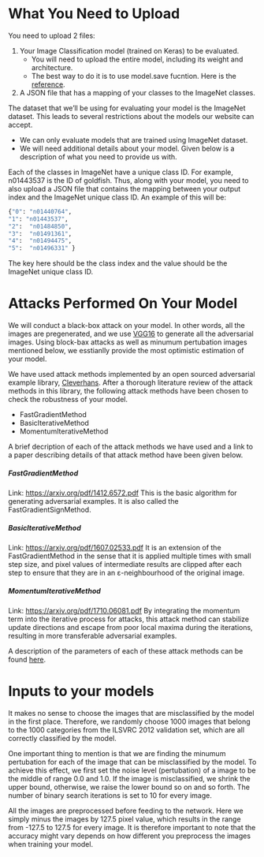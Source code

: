 # What You Need to Upload

You need to upload 2 files:
1. Your Image Classification model (trained on Keras) to be evaluated.
    - You will need to upload the entire model, including its weight and                architecture.
    - The best way to do it is to use model.save fucntion. Here is the [reference](https://keras.io/getting-started/faq/#how-can-i-save-a-keras-model).                       
2.  A JSON file that has a mapping of your classes to the ImageNet classes.

The dataset that we’ll be using for evaluating your model is the ImageNet dataset. This leads to several restrictions about the models our website can accept.

- We can only evaluate models that are trained using ImageNet dataset.
- We will need additional details about your model. Given below is a description of what you need to provide us with.

Each of the classes in ImageNet have a unique class ID. For example, n01443537 is the ID of goldfish. Thus, along with your model, you need to also upload a JSON file that contains the mapping between your output index and the ImageNet unique class ID. An example of this will be:
```sh
{"0": "n01440764",
"1": "n01443537",
"2":  "n01484850",
"3":  "n01491361",
"4":  "n01494475",
"5":  "n01496331" }
```
The key here should be the class index and the value should be the ImageNet unique class ID.


# Attacks Performed On Your Model

We will conduct a black-box attack on your model. In other words, all the images are pregenerated, and we use [VGG16](https://arxiv.org/abs/1409.1556) to generate all the adversarial images. Using block-bax attacks as well as minumum pertubation images mentioned below, we esstianlly provide the most optimistic estimation of your model.

We have used attack methods implemented by an open sourced adversarial example library, [Cleverhans](https://github.com/tensorflow/cleverhans). After a thorough literature review of the attack methods in this library, the following attack methods have been chosen to check the robustness of your model.

  - FastGradientMethod
  - BasicIterativeMethod
  - MomentumIterativeMethod

A brief decription of each of the attack methods we have used and a link to a paper describing details of that attack method have been given below.


##### FastGradientMethod
Link: https://arxiv.org/pdf/1412.6572.pdf
This is the basic algorithm for generating adversarial examples. It is also called the FastGradientSignMethod.
##### BasicIterativeMethod
Link: https://arxiv.org/pdf/1607.02533.pdf
It is an extension of the FastGradientMethod in the sense that it is applied multiple times with small step size, and pixel values of intermediate results are clipped after each step to ensure that they are in an ε-neighbourhood of the original image.
##### MomentumIterativeMethod
Link: https://arxiv.org/pdf/1710.06081.pdf
By integrating the momentum term into the iterative process for attacks, this attack method can stabilize update directions and escape from poor local maxima during the iterations, resulting in more transferable adversarial examples.

 A description of the parameters of each of these attack methods can be found [here](http://cleverhans.readthedocs.io/en/latest/source/attacks.html).

# Inputs to your models

It makes no sense to choose the images that are misclassified by the model in the first place. Therefore, we randomly choose 1000 images that belong to the 1000 categories from the ILSVRC 2012 validation set, which are all correctly classified by the model.

One important thing to mention is that we are finding the minumum pertubation for each of the image that can be misclassified by the model. To achieve this effect, we first set the noise level (pertubation) of a image to be the middle of range 0.0 and 1.0. If the image is misclassified, we shrink the upper bound, otherwise, we raise the lower bound so on and so forth. The number of binary search iterations is set to 10 for every image.

All the images are preprocessed before feeding to the network. Here we simply minus the images by 127.5 pixel value, which results in the range from -127.5 to 127.5 for every image. It is therefore important to note that the accuracy might vary depends on how different you preprocess the images when training your model.
